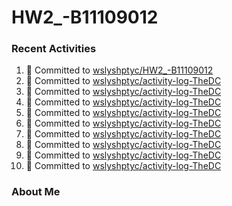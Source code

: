 # HW2_-B11109012

### Recent Activities
<!--START_SECTION:activity-->
1. 📝 Committed to [wslyshptyc/HW2_-B11109012](https://github.com/wslyshptyc/HW2_-B11109012/commit/4d0d9712fab35f9d6155b3a0f2bbbef43db6ed23)
2. 📝 Committed to [wslyshptyc/activity-log-TheDC](https://github.com/wslyshptyc/activity-log-TheDC/commit/d133d76adf978492ddd2a94429df29d3e3be27e0)
3. 📝 Committed to [wslyshptyc/activity-log-TheDC](https://github.com/wslyshptyc/activity-log-TheDC/commit/76a635c209a926e04ef51b448889d260dea79596)
4. 📝 Committed to [wslyshptyc/activity-log-TheDC](https://github.com/wslyshptyc/activity-log-TheDC/commit/60f66a79b0185f5d2387913fec54ddc276ee2818)
5. 📝 Committed to [wslyshptyc/activity-log-TheDC](https://github.com/wslyshptyc/activity-log-TheDC/commit/568f8b7e17ba3b8d3c1c3c551aafb4d1e1136e56)
6. 📝 Committed to [wslyshptyc/activity-log-TheDC](https://github.com/wslyshptyc/activity-log-TheDC/commit/0e770fa964991e9eef7ae8558803ef89ba03878b)
7. 📝 Committed to [wslyshptyc/activity-log-TheDC](https://github.com/wslyshptyc/activity-log-TheDC/commit/bc194378c2d148daca192224a8539bd2c0cbf6d8)
8. 📝 Committed to [wslyshptyc/activity-log-TheDC](https://github.com/wslyshptyc/activity-log-TheDC/commit/0956fff256777c2b10a1140f485e7068a236fa67)
9. 📝 Committed to [wslyshptyc/activity-log-TheDC](https://github.com/wslyshptyc/activity-log-TheDC/commit/abd8ed630567dc6237aff55d13fbdabd0bc5d7b6)
10. 📝 Committed to [wslyshptyc/activity-log-TheDC](https://github.com/wslyshptyc/activity-log-TheDC/commit/268cc10ad48027f632de98272b9ce66a60131ac7)
<!--END_SECTION:activity-->

### About Me
<!--MYLINKS:START -->
<!--MYLINKS:END -->
